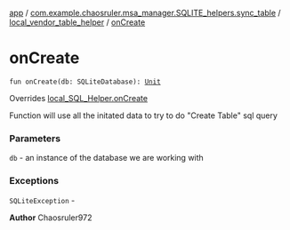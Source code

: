 [app](../../index.md) / [com.example.chaosruler.msa_manager.SQLITE_helpers.sync_table](../index.md) / [local_vendor_table_helper](index.md) / [onCreate](.)

# onCreate

`fun onCreate(db: SQLiteDatabase): `[`Unit`](https://kotlinlang.org/api/latest/jvm/stdlib/kotlin/-unit/index.html)

Overrides [local_SQL_Helper.onCreate](../../com.example.chaosruler.msa_manager.abstraction_classes/local_-s-q-l_-helper/on-create.md)

Function will use all the initated data to try to do "Create Table" sql query

### Parameters

`db` - an instance of the database we are working with

### Exceptions

`SQLiteException` -

**Author**
Chaosruler972

